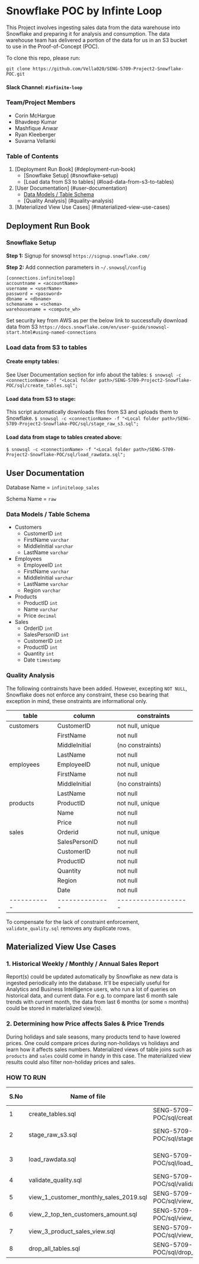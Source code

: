 # Snowflake POC by Infinte Loop

This Project involves ingesting sales data from the data warehouse into Snowflake and preparing it
for analysis and consumption. The data warehouse team has delivered a portion of the data for us in
an S3 bucket to use in the Proof-of-Concept (POC).

To clone this repo, please run:

```
git clone https://github.com/Vella020/SENG-5709-Project2-Snowflake-POC.git
```

#### Slack Channel: `#infinite-loop`

### Team/Project Members

- Corin McHargue
- Bhavdeep Kumar
- Mashfique Anwar
- Ryan Kleeberger
- Suvarna Vellanki

### Table of Contents

1. [Deployment Run Book] (#deployment-run-book)
   - [Snowflake Setup] (#snowflake-setup)
   - [Load data from S3 to tables] (#load-data-from-s3-to-tables)
2. [User Documentation] (#user-documentation)
   - [Data Models / Table Schema](#data-models-/-table-schema)
   - [Quality Analysis] (#quality-analysis)
3. [Materialized View Use Cases] (#materialized-view-use-cases)

## Deployment Run Book

### **Snowflake Setup**

**Step 1:** Signup for snowsql `https://signup.snowflake.com/`

**Step 2:** Add connection parameters in `~/.snowsql/config`

```
[connections.infiniteloop]
accountname = <accountName>
username = <userName>
password = <password>
dbname = <dbname>
schemaname = <schema>
warehousename = <compute_wh>
```

Set security key from AWS as per the below link to successfully download data from S3
`https://docs.snowflake.com/en/user-guide/snowsql-start.html#using-named-connections`

### Load data from S3 to tables

#### Create empty tables:

See User Documentation section for info about the tables:
`$ snowsql -c <connectionName> -f "<Local folder path>/SENG-5709-Project2-Snowflake-POC/sql/create_tables.sql";`

#### Load data from S3 to stage:

This script automatically downloads files from S3 and uploads them to Snowflake.
`$ snowsql -c <connectionName> -f "<Local folder path>/SENG-5709-Project2-Snowflake-POC/sql/stage_raw_s3.sql";`

#### Load data from stage to tables created above:

`$ snowsql -c <connectionName> -f "<Local folder path>/SENG-5709-Project2-Snowflake-POC/sql/load_rawdata.sql";`

## User Documentation

Database Name = `infiniteloop_sales`

Schema Name = `raw`

### Data Models / Table Schema

- Customers
  - CustomerID `int`
  - FirstName `varchar`
  - MiddleInitial `varchar`
  - LastName `varchar`
- Employees
  - EmployeeID `int`
  - FirstName `varchar`
  - MiddleInitial `varchar`
  - LastName `varchar`
  - Region `varchar`
- Products
  - ProductID `int`
  - Name `varchar`
  - Price `decimal`
- Sales
  - OrderID `int`
  - SalesPersonID `int`
  - CustomerID `int`
  - ProductID `int`
  - Quantity `int`
  - Date `timestamp`

### Quality Analysis

The following contrainsts have been added. However, excepting `NOT NULL`, Snowflake does not enforce
any constraint, these cso bearing that exception in mind, these onstraints are informational only.

| table       | column         | constraints         |
| ----------- | -------------- | ------------------- |
| customers   | CustomerID     | not null, unique    |
|             | FirstName      | not null            |
|             | MiddleInitial  | (no constraints)    |
|             | LastName       | not null            |
| employees   | EmployeeID     | not null, unique    |
|             | FirstName      | not null            |
|             | MiddleInitial  | (no constraints)    |
|             | LastName       | not null            |
| products    | ProductID      | not null, unique    |
|             | Name           | not null            |
|             | Price          | not null            |
| sales       | Orderid        | not null, unique    |
|             | SalesPersonID  | not null            |
|             | CustomerID     | not null            |
|             | ProductID      | not null            |
|             | Quantity       | not null            |
|             | Region         | not null            |
|             | Date           | not null            |
| ----------- | -------------- | ------------------- |

To compensate for the lack of constraint enforcement, `validate_quality.sql` removes any duplicate
rows.

## Materialized View Use Cases

### 1. Historical Weekly / Monthly / Annual Sales Report

Report(s) could be updated automatically by Snowflake as new data is ingested periodically into the
database. It'll be especially useful for Analytics and Business Intelligence users, who run a lot of
queries on historical data, and current data. For e.g. to compare last 6 month sale trends with
current month, the data from last 6 months (or some `n` months) could be stored in materialized
view(s).

### 2. Determining how Price affects Sales & Price Trends

During holidays and sale seasons, many products tend to have lowered prices. One could compare
prices during non-holidays vs holidays and learn how it affects sales numbers. Materialized views of
table joins such as `products` and `sales` could come in handy in this case. The materialized view
results could also filter non-holiday prices and sales.

### HOW TO RUN

| S.No | Name of file                           | Path in repository                                                          | Short description              |
| ---- | -------------------------------------- | --------------------------------------------------------------------------- | ------------------------------ |
| 1    | create_tables.sql                      | SENG-5709-Project2-Snowflake-POC/sql/create_tables.sql                      | Create Tables                  |
| 2    | stage_raw_s3.sql                       | SENG-5709-Project2-Snowflake-POC/sql/stage_raw_s3.sql                       | Load data from S3 to stage     |
| 3    | load_rawdata.sql                       | SENG-5709-Project2-Snowflake-POC/sql/load_rawdata.sql                       | Load data from stage to tables |
| 4    | validate_quality.sql                   | SENG-5709-Project2-Snowflake-POC/sql/validate_quality.sql                   | Quality Analysis               |
| 5    | view_1_customer_monthly_sales_2019.sql | SENG-5709-Project2-Snowflake-POC/sql/view_1_customer_monthly_sales_2019.sql | View 1                         |
| 6    | view_2_top_ten_customers_amount.sql    | SENG-5709-Project2-Snowflake-POC/sql/view_2_top_ten_customers_amount.sql    | View 2                         |
| 7    | view_3_product_sales_view.sql          | SENG-5709-Project2-Snowflake-POC/sql/view_3_product_sales_view.sql          | View 3                         |
| 8    | drop_all_tables.sql                    | SENG-5709-Project2-Snowflake-POC/sql/drop_all_tables.sql                    | Drop everything                |

